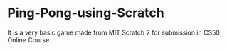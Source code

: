 # Ping-Pong-using-Scratch
It is a very basic game made from MIT Scratch 2 for submission in CS50 Online Course.
